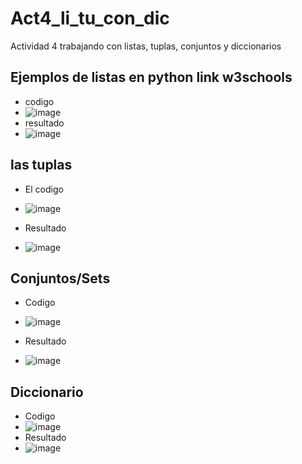 # Act4_li_tu_con_dic
Actividad 4 trabajando con listas, tuplas, conjuntos y diccionarios
## Ejemplos de listas en python link w3schools 
- codigo
- ![image](https://github.com/user-attachments/assets/56343a32-09a5-43fa-b909-de90d79cdd46)
- resultado
- ![image](https://github.com/user-attachments/assets/2ae0fac6-8611-4463-884b-dad5fd4d082f)
## las tuplas

- El codigo
- ![image](https://github.com/user-attachments/assets/1890f531-05ec-43df-b176-a5721de92ec6)

- Resultado
- ![image](https://github.com/user-attachments/assets/4230b1a6-7fdd-4d64-ae32-25e844c1419c)
## Conjuntos/Sets
- Codigo
-  ![image](https://github.com/user-attachments/assets/0374dbf4-d7e9-475b-84e5-923d8d3b0655)

-  Resultado
-   ![image](https://github.com/user-attachments/assets/df939ae9-382d-4da2-8543-a027e3a645eb)

## Diccionario
- Codigo
-  ![image](https://github.com/user-attachments/assets/86959a38-f823-4991-b47d-60cfe5bd3a26)
-  Resultado
-   ![image](https://github.com/user-attachments/assets/fd091224-c71a-43b8-9ce8-3ce1caf2f5a7)





